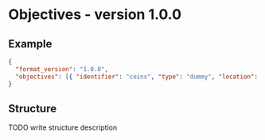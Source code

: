 # Objectives - version 1.0.0

## Example

```json
{
  "format_version": "1.0.0",
  "objectives": [{ "identifier": "coins", "type": "dummy", "location": "./world/behavior_packs/BP/functions/example.mcfunction" }]
}
```

## Structure

TODO write structure description
